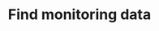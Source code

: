 ---
layout: collection
title: Find monitoring data
description: A way to find monitoring and evaluation data for funded projects and programmes.
related:
  items:
    - text: Prototype
      description: |
        Username: `find`
        Password: `bat`
      href: 
pagination:
  data: collections.find-monitoring-data
  reverse: true
  size: 50
permalink: "find-monitoring-data/{% if pagination.pageNumber > 0 %}page/{{ pagination.pageNumber + 1 }}{% endif %}/"
---